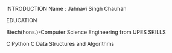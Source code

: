 INTRODUCTION
Name : Jahnavi Singh Chauhan

EDUCATION

Btech(hons.)-Computer Science Engineering from UPES
SKILLS

C
Python
C
Data Structures and Algorithms
